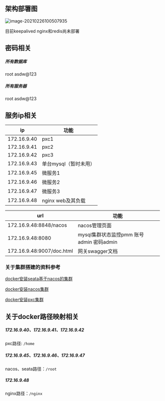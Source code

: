 ## 架构部署图

![image-20210226100507935](https://gitee.com/jafir/blogs/raw/master/2020/images/image-20210226100507935.png)

目前keepalived nginx和redis尚未部署



## 密码相关

##### 所有数据库

root    asdw@123

##### 所有服务器

root  asdw@123



## 服务ip相关

| ip          | 功能                  |
| ----------- | --------------------- |
| 172.16.9.40 | pxc1                  |
| 172.16.9.41 | pxc2                  |
| 172.16.9.42 | pxc3                  |
| 172.16.9.43 | 单台mysql（暂时未用） |
| 172.16.9.45 | 微服务1               |
| 172.16.9.46 | 微服务2               |
| 172.16.9.47 | 微服务3               |
| 172.16.9.48 | nginx web及其负载     |



| url                       | 功能                                     |
| ------------------------- | ---------------------------------------- |
| 172.16.9.48:8848/nacos    | nacos管理页面                            |
| 172.16.9.48:8080          | mysql集群状态监控pmm 账号admin 密码admin |
| 172.16.9.48:9007/doc.html | 网关swagger文档                          |



### 关于集群搭建的资料参考

[docker安装seata基于nacos的集群](https://www.jianshu.com/p/44a8f1b945de)

[docker安装nacos集群](https://www.jianshu.com/p/0747f50342a5)

[docker安装pxc集群](https://www.jianshu.com/p/ce9b90a97ae0)



## 关于docker路径映射相关

##### 172.16.9.40、172.16.9.41、172.16.9.42

pxc路径: `/home`

#####  172.16.9.45、172.16.9.46、172.16.9.47

nacos、seata路径：`/root`

##### 172.16.9.48

nginx路径：`/nginx`








